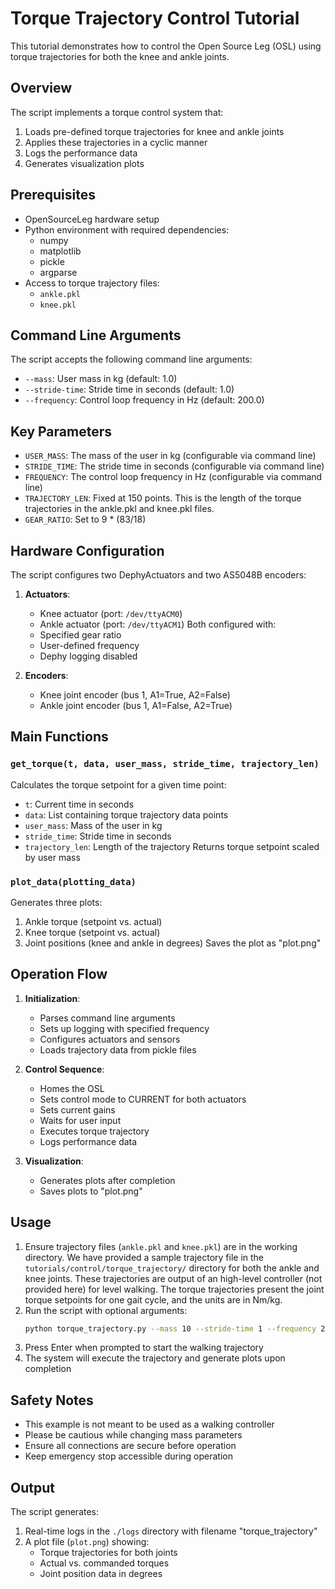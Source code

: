 # Torque Trajectory Control Tutorial

This tutorial demonstrates how to control the Open Source Leg (OSL) using torque trajectories for both the knee and ankle joints.

## Overview

The script implements a torque control system that:
1. Loads pre-defined torque trajectories for knee and ankle joints
2. Applies these trajectories in a cyclic manner
3. Logs the performance data
4. Generates visualization plots

## Prerequisites

- OpenSourceLeg hardware setup
- Python environment with required dependencies:
  - numpy
  - matplotlib
  - pickle
  - argparse
- Access to torque trajectory files:
  - `ankle.pkl`
  - `knee.pkl`

## Command Line Arguments

The script accepts the following command line arguments:
- `--mass`: User mass in kg (default: 1.0)
- `--stride-time`: Stride time in seconds (default: 1.0)
- `--frequency`: Control loop frequency in Hz (default: 200.0)

## Key Parameters

- `USER_MASS`: The mass of the user in kg (configurable via command line)
- `STRIDE_TIME`: The stride time in seconds (configurable via command line)
- `FREQUENCY`: The control loop frequency in Hz (configurable via command line)
- `TRAJECTORY_LEN`: Fixed at 150 points. This is the length of the torque trajectories in the ankle.pkl and knee.pkl files.
- `GEAR_RATIO`: Set to 9 * (83/18)

## Hardware Configuration

The script configures two DephyActuators and two AS5048B encoders:

1. **Actuators**:
   - Knee actuator (port: `/dev/ttyACM0`)
   - Ankle actuator (port: `/dev/ttyACM1`)
   Both configured with:
   - Specified gear ratio
   - User-defined frequency
   - Dephy logging disabled

2. **Encoders**:
   - Knee joint encoder (bus 1, A1=True, A2=False)
   - Ankle joint encoder (bus 1, A1=False, A2=True)

## Main Functions

### `get_torque(t, data, user_mass, stride_time, trajectory_len)`
Calculates the torque setpoint for a given time point:
- `t`: Current time in seconds
- `data`: List containing torque trajectory data points
- `user_mass`: Mass of the user in kg
- `stride_time`: Stride time in seconds
- `trajectory_len`: Length of the trajectory
Returns torque setpoint scaled by user mass

### `plot_data(plotting_data)`
Generates three plots:
1. Ankle torque (setpoint vs. actual)
2. Knee torque (setpoint vs. actual)
3. Joint positions (knee and ankle in degrees)
Saves the plot as "plot.png"

## Operation Flow

1. **Initialization**:
   - Parses command line arguments
   - Sets up logging with specified frequency
   - Configures actuators and sensors
   - Loads trajectory data from pickle files

2. **Control Sequence**:
   - Homes the OSL
   - Sets control mode to CURRENT for both actuators
   - Sets current gains
   - Waits for user input
   - Executes torque trajectory
   - Logs performance data

3. **Visualization**:
   - Generates plots after completion
   - Saves plots to "plot.png"

## Usage

1. Ensure trajectory files (`ankle.pkl` and `knee.pkl`) are in the working directory. We have provided a sample trajectory file in the `tutorials/control/torque_trajectory/` directory for both the ankle and knee joints. These trajectories are output of an high-level controller (not provided here) for level walking. The torque trajectories present the joint torque setpoints for one gait cycle, and the units are in Nm/kg.
2. Run the script with optional arguments:
   ```bash
   python torque_trajectory.py --mass 10 --stride-time 1 --frequency 200
   ```
3. Press Enter when prompted to start the walking trajectory
4. The system will execute the trajectory and generate plots upon completion

## Safety Notes

- This example is not meant to be used as a walking controller
- Please be cautious while changing mass parameters
- Ensure all connections are secure before operation
- Keep emergency stop accessible during operation

## Output

The script generates:
1. Real-time logs in the `./logs` directory with filename "torque_trajectory"
2. A plot file (`plot.png`) showing:
   - Torque trajectories for both joints
   - Actual vs. commanded torques
   - Joint position data in degrees